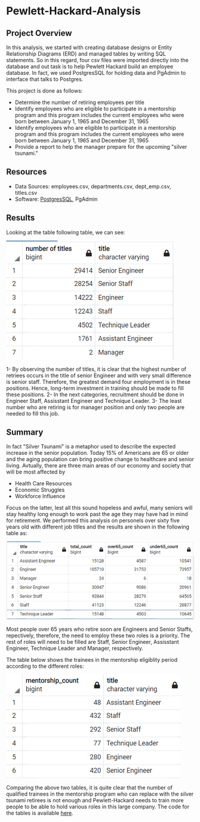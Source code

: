 # Pewlett-Hackard-Analysis

## Project Overview
In this analysis, we started with creating database designs or Entity Relationship Diagrams (ERD) and managed tables by writing SQL statements. 
So in this regard, four csv files were imported directly into the database and out task is to help Pewlett Hackard build an employee database. 
In fact, we used PostgresSQL for holding data and PgAdmin to interface that talks to Postgres. 

This project is done as follows: 
   - Determine the number of retiring employees per title
   - Identify employees who are eligible to participate in a mentorship program and this program includes the current employees who were born between January 1, 1965 and December 31, 1965
   - Identify employees who are eligible to participate in a mentorship program and this program includes the current employees who were born between January 1, 1965 and December 31, 1965
   - Provide a report to help the manager prepare for the upcoming "silver tsunami."

## Resources
- Data Sources: employees.csv, departments.csv, dept_emp.csv, titles.csv
- Software: [PostgresSQL](https://www.enterprisedb.com/downloads/postgres-postgresql-downloads), PgAdmin

## Results
Looking at the table following table, we can see:



![here](https://github.com/halmasieh/Pewlett-Hackard-Analysis/blob/main/retiring_%20titles.PNG)



1- By observing the number of titles, it is clear that the highest number of retriees occurs in the title of senior Engineer and with very small 
difference is senior staff. Therefore, the greatest demand four employment is in these positions. Hence, long-term investment in training should be made
to fill these positions. 
2- In the next categories, recruitment should be done in Engineer Staff, Assisstant Engineer and Technique Leader.
3- The least number who are retiring is for manager position and only two people are needed to fill this job.  

## Summary

In fact "Silver Tsunami" is a metaphor used to describe the expected increase in the senior population. Today 15% of Americans are 65 or older and the aging population
can bring positive change to healthcare and senior living. Avtually, there are three main areas of our economy and society that will be most affected by 
- Health Care Resources
- Economic Struggles
- Workforce Influence

Focus on the latter, lest all this sound hopeless and awful, many seniors will stay healthy long enough to work past the age they may have had in mind for retirement. 
We performed this analysis on personels over sixty five years old with different job titles and the results are shown in the following table as:



![here](https://github.com/halmasieh/Pewlett-Hackard-Analysis/blob/main/silver_tsunami.PNG)



Most people over 65 years who retire soon are Engineers and Senior Staffs, repectively, therefore, the need to employ these two roles is a priority.
The rest of roles will need to be filled are Staff, Senior Engineer, Assisstant Engineer, Technique Leader and Manager, respectively.

The table below shows the trainees in the mentorship eligiblity period according to the different roles:



![here](https://github.com/halmasieh/Pewlett-Hackard-Analysis/blob/main/mentorship_eligiblity_count.PNG)



Comparing the above two tables, it is quite clear that the number of qualified trainees in the mentorship program who can replace with 
the silver tsunami retirees is not enough and Pewlett-Hackard needs to train more people to be able to hold various roles in this large company.
The code for the tables is available [here](https://github.com/halmasieh/Pewlett-Hackard-Analysis/blob/main/silver_tsunami.sql).   
















